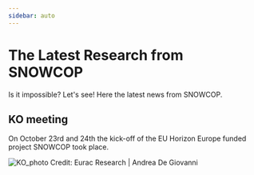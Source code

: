 ```yaml
---
sidebar: auto
---
```


# The Latest Research from SNOWCOP

Is it impossible? Let's see! Here the latest news from SNOWCOP.

## KO meeting

On October 23rd and 24th the kick-off of the EU Horizon Europe funded project SNOWCOP took place.

![KO_photo](/images/kickoff_snowcop_groupphoto.jpg)
Credit: Eurac Research | Andrea De Giovanni
